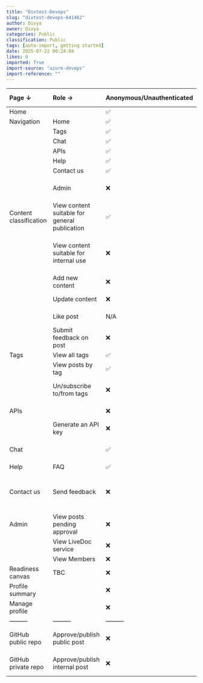 ```yaml
---
title: "Divtest-Devops"
slug: "divtest-devops-641462"
author: Divya
owner: Divya
categories: Public
classification: Public
tags: [auto-import, getting started]
date: 2025-07-22 00:24:04
likes: 0
imported: True 
import-source: "azure-devops"
import-reference: ""
---
```


| Page ↓ | Role → | Anonymous/Unauthenticated | User/Authenticated | Internal | Moderator | Admin | How we manage |
| :--- | :--- | :--- | :--- | :--- | :--- | :--- | :--- |
| Home |  | ✅ | ✅ | ✅ | ✅ | ✅ | Nil |
| Navigation | Home | ✅ | ✅ | ✅ | ✅ | ✅ | Nil |
|  | Tags | ✅ | ✅ | ✅ | ✅ | ✅ | Nil |
|  | Chat | ✅ | ✅ | ✅ | ✅ | ✅ | Nil |
|  | APIs | ✅ | ✅ | ✅ | ✅ | ✅ | Nil |
|  | Help | ✅ | ✅ | ✅ | ✅ | ✅ | Nil |
|  | Contact us | ✅ | ✅ | ✅ | ✅ | ✅ | Nil |
|  | Admin | ❌ | ❌ | ❌ | ❌ | ✅ | Admin hidden from nav |
| Content classification | View content suitable for general publication | ✅ | ✅ | ✅ | ✅ | ✅ | Nil |
|  | View content suitable for internal use | ❌ | ❌ | ✅ | ✅ | ✅ | *To be decided; possibly hidden* else 403 |
|  | Add new content | ❌ | ✅ | ✅ | ✅ | ✅ | Add post link hidden |
|  | Update content | ❌ | ✅ | ✅ | ✅ | ✅ | Edit link hidden |
|  | Like post | N/A | N/A | N/A | N/A | N/A | Removed - revisit later |
|  | Submit feedback on post | ❌ | ✅ | ✅ | ✅ | ✅ | Feedback box hidden |
| Tags | View all tags | ✅ | ✅ | ✅ | ✅ | ✅ | Nil |
|  | View posts by tag | ✅ | ✅ | ✅ | ✅ | ✅ | Nil |
|  | Un/subscribe to/from tags | ❌ | ❌ | ❌ | ✅ | ✅ | Subscribe button hidden |
| APIs |  | ❌ | ✅ | ✅ | ✅ | ✅ | APIs hidden from nav |
|  | Generate an API key | ❌ | ✅ | ✅ | ✅ | ✅ | Disabled |
| Chat |  | ✅ | ✅ | ✅ | ✅ | ✅ | Responses limited by role |
| Help | FAQ | ✅ | ✅ | ✅ | ✅ | ✅ | Nil |
| Contact us | Send feedback | ❌ | ✅ | ✅ | ✅ | ✅ | Text on screen encourages user to sign in |
| Admin | View posts pending approval | ❌ | ❌ | ❌ | ❌ | ✅ | Admin hidden from nav |
|  | View LiveDoc service | ❌ | ❌ | ❌ | ❌ | ✅ | Nil |
|  | View Members | ❌ | ❌ | ❌ | ❌ | ✅ | Nil |
| Readiness canvas | TBC | ❌ | ✅ | ✅ | ✅ | ✅ | Visible but disabled |
| Profile summary |  | ❌ | ✅ | ✅ | ✅ | ✅ | Profile unavailable |
| Manage profile |  | ❌ | ✅ | ✅ | ✅ | ✅ | Profile unavailable |
| ——— | ——— | ——— | ——— | ——— | ——— | ——— | ——— |
| GitHub public repo | Approve/publish public post | ❌ | Requires invitation as an 'outside collaborator' in GH | Requires GH org membership | Requires GH org membership | Requires GH org membership | GH org membership restrictions |
| GitHub private repo | Approve/publish internal post | ❌ | Requires a paid GH seat | Requires a paid GH seat | Requires a paid GH seat | Requires a paid GH seat | GH membership restrictions |